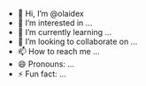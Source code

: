 - 👋 Hi, I’m @olaidex
- 👀 I’m interested in ...
- 🌱 I’m currently learning ...
- 💞️ I’m looking to collaborate on ...
- 📫 How to reach me ...
- 😄 Pronouns: ...
- ⚡ Fun fact: ...

<!---
olaidex/olaidex is a ✨ special ✨ repository because its `README.md` (this file) appears on your GitHub profile.
You can click the Preview link to take a look at your changes.
--->
